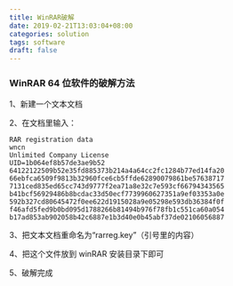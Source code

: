 ```yaml
---
title: WinRAR破解
date: 2019-02-21T13:03:04+08:00
categories: solution
tags: software
draft: false
---
```


### WinRAR 64 位软件的破解方法

1、新建一个文本文档

<!-- more -->

2、在文档里输入：

```
RAR registration data
wncn
Unlimited Company License
UID=1b064ef8b57de3ae9b52
64122122509b52e35fd885373b214a4a64cc2fc1284b77ed14fa20
66ebfca6509f9813b32960fce6cb5ffde62890079861be57638717
7131ced835ed65cc743d9777f2ea71a8e32c7e593cf66794343565
b41bcf56929486b8bcdac33d50ecf7739960627351a9ef03353a0e
592b327cd80645472f0ee622d1915028a9e05298e593db36384f0f
f46afd5fed9b0bd095d1788266b81494b976f78fb1c551ca60a054
b17ad853ab902058b42c6887e1b3d40e0b45abf37de02106056887
```

3、把文本文档重命名为“rarreg.key”（引号里的内容）

4、把这个文件放到 winRAR 安装目录下即可

5、破解完成
